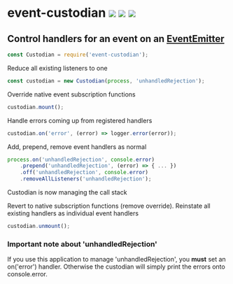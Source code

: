 # event-custodian [![](https://img.shields.io/npm/v/event-custodian.svg)](https://www.npmjs.com/package/event-custodian) [![](https://img.shields.io/badge/source--000000.svg?logo=github&style=social)](https://github.com/fiverr/event-custodian) [![](https://circleci.com/gh/fiverr/event-custodian.svg?style=svg)](https://circleci.com/gh/fiverr/event-custodian)
## Control handlers for an event on an [EventEmitter](https://nodejs.org/api/events.html#events_class_eventemitter)

```js
const Custodian = require('event-custodian');
```

Reduce all existing listeners to one
```js
const custodian = new Custodian(process, 'unhandledRejection');
```

Override native event subscription functions
```js
custodian.mount();
```

Handle errors coming up from registered handlers
```js
custodian.on('error', (error) => logger.error(error));
```

Add, prepend, remove event handlers as normal
```js
process.on('unhandledRejection', console.error)
    .prepend('unhandledRejection', (error) => { ... })
    .off('unhandledRejection', console.error)
    .removeAllListeners('unhandledRejection');
```
Custodian is now managing the call stack

Revert to native subscription functions (remove override). Reinstate all existing handlers as individual event handlers
```js
custodian.unmount();
```

### Important note about 'unhandledRejection'
If you use this application to manage 'unhandledRejection', you **must** set an on('error') handler. Otherwise the custodian will simply print the errors onto console.error.
